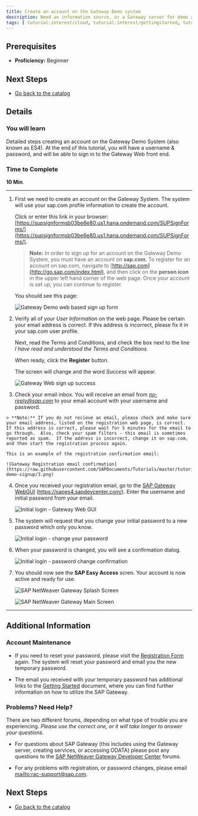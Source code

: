 ```yaml
---
title: Create an account on the Gateway Demo system
description: Need an information source, or a Gateway server for demo and tutorials?  Sign up for an account on our demo Gateway server (ES4).
tags: [ tutorial:interest/cloud, tutorial:interest/gettingstarted, tutorial:product/gateway, tutorial:technology/odata ]
---
```

## Prerequisites  
 - **Proficiency:** Beginner

## Next Steps
 - [Go back to the catalog](http://go.sap.com/developer/tutorials.html)

## Details
### You will learn 
Detailed steps creating an account on the Gateway Demo System (also known as ES4).  At the end of this tutorial, you will have a username & password, and will be able to sign in to the Gateway Web front end.

### Time to Complete
**10 Min**.

---

1.  First we need to create an account on the Gateway System.  The system will use your sap.com profile information to create the account.

    Click or enter this link in your browser: [https://supsignformsb03be6e80.us1.hana.ondemand.com/SUPSignForms/](https://supsignformsb03be6e80.us1.hana.ondemand.com/SUPSignForms/). 

    > **Note:** In order to sign up for an account on the Gateway Demo System, you must have an account on **sap.com**.  To register for an account on sap.com, navigate to [http://sap.com](http://go.sap.com/index.html), and then click on the **person icon** in the upper left hand corner of the web page. Once your account is set up, you can continue to register.
    
    You should see this page:
    
    ![Gateway Demo web based sign up form](https://raw.githubusercontent.com/SAPDocuments/Tutorials/master/tutorials/gateway-demo-signup/1.png)
   
2.  Verify all of your *User Information* on the web page.   Please be certain your email address is correct.  If this address is incorrect, please fix it in your sap.com user profile.

	 Next, read the Terms and Conditions, and check the box next to the line *I have read and understood the Terms and Conditions.*
	
	 When ready, click the **Register** button.
	
	 The screen will change and the word *Success* will appear. 
   
    ![Gateway Web sign up success](https://raw.githubusercontent.com/SAPDocuments/Tutorials/master/tutorials/gateway-demo-signup/2.png)
   

3. 	 Check your email inbox.  You will receive an email from *no-reply@sap.com* to your email account with your username and password. 
	
    > **Note:** If you do not recieve an email, please check and make sure your email address, listed on the registration web page, is correct.  If this address is correct, please wait for 5 minutes for the email to go through.  Also, check your spam filters - this email is sometimes reported as spam.  If the address is incorrect, change it on sap.com, and then start the registration process again.
    
    This is an example of the registration confirmation email:
   
	![Gateway Registration email confirmation](https://raw.githubusercontent.com/SAPDocuments/Tutorials/master/tutorials/gateway-demo-signup/3.png)
	
4.  Once you received your registration email, go to the [SAP Gateway WebGUI](https://sapes4.sapdevcenter.com/) (https://sapes4.sapdevcenter.com/).  Enter the username and initial password from your email.

    ![Initial login - Gateway Web GUI](https://raw.githubusercontent.com/SAPDocuments/Tutorials/master/tutorials/gateway-demo-signup/4.png)

5.  The system will request that you change your initial password to a new password which only you know.

	 ![Initial login - change your password](https://raw.githubusercontent.com/SAPDocuments/Tutorials/master/tutorials/gateway-demo-signup/5.png)

6.  When your password is changed, you will see a confirmation dialog.

	 ![Initial login - password change confirmation](https://raw.githubusercontent.com/SAPDocuments/Tutorials/master/tutorials/gateway-demo-signup/6.png)

7.  You should now see the **SAP Easy Access** scren.  Your account is now active and ready for use.

	 ![SAP NetWeaver Gateway Splash Screen](https://raw.githubusercontent.com/SAPDocuments/Tutorials/master/tutorials/gateway-demo-signup/7.png)

	 ![SAP NetWeaver Gateway Main Screen](https://raw.githubusercontent.com/SAPDocuments/Tutorials/master/tutorials/gateway-demo-signup/8.png)

---

## Additional Information

### Account Maintenance

- If you need to reset your password, please visit the [Registration Form](https://supsignformsb03be6e80.us1.hana.ondemand.com/SUPSignForms/) again.  The system will reset your password and email you the new temporary password.
 
- The email you received with your temporary password has additional links to the [Getting Started]() document, where you can find further information on how to utilize the SAP Gateway.


### Problems?  Need Help?
There are two different forums, depending on what type of trouble you are experiencing.  *Please use the correct one, or it will take longer to answer your questions.*

- For questions about SAP Gateway (this includes using the Gateway server, creating services, or accessing ODATA) please post any questions to the [SAP NetWeaver Gateway Developer Center](http://scn.sap.com/community/developer-center/netweaver-gateway) forums.  

- For any problems with registration, or password changes, please email <mailto:rac-support@sap.com>.



## Next Steps
 - [Go back to the catalog](http://go.sap.com/developer/tutorials.html)
